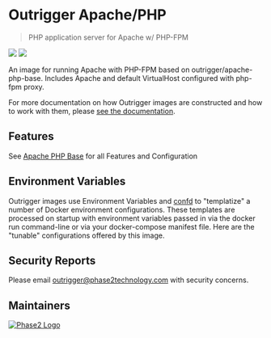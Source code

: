 # Outrigger Apache/PHP

> PHP application server for Apache w/ PHP-FPM

[![](https://images.microbadger.com/badges/version/outrigger/apache-php:php55.svg)](https://microbadger.com/images/outrigger/apache-php:php55 "Get your own version badge on microbadger.com")
[![](https://images.microbadger.com/badges/image/outrigger/apache-php:php55.svg)](https://microbadger.com/images/outrigger/apache-php:php55 "Get your own image badge on microbadger.com")

An image for running Apache with PHP-FPM based on outrigger/apache-php-base. Includes Apache and default VirtualHost configured
with php-fpm proxy.

For more documentation on how Outrigger images are constructed and how to work with them, please [see the documentation](http://docs.outrigger.sh/).

## Features

See [Apache PHP Base](https://github.com/phase2/docker-apache-php-base) for all Features and Configuration

## Environment Variables

Outrigger images use Environment Variables and [confd](https://github.com/kelseyhightower/confd)
to "templatize" a number of Docker environment configurations. These templates are
processed on startup with environment variables passed in via the docker run
command-line or via your docker-compose manifest file. Here are the "tunable"
configurations offered by this image.

## Security Reports

Please email outrigger@phase2technology.com with security concerns.

## Maintainers

[![Phase2 Logo](https://www.phase2technology.com/wp-content/uploads/2015/06/logo-retina.png)](https://www.phase2technology.com)
